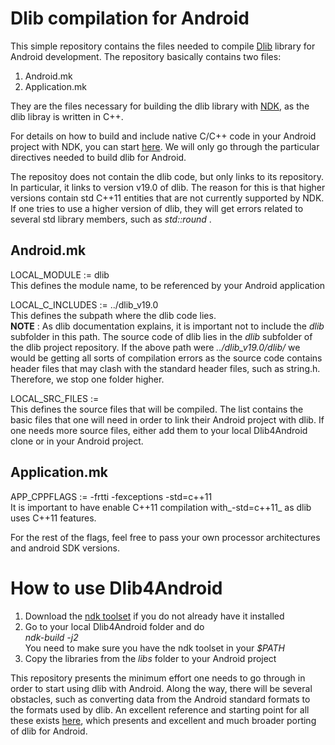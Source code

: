 # Dlib compilation for Android #
This simple repository contains the files needed to compile [Dlib](http://dlib.net/) library for Android development. The repository
basically contains two files:
1. Android.mk
2. Application.mk

They are the files necessary for building the dlib library with [NDK](https://developer.android.com/ndk/index.html), as the dlib libray
is written in C++.

For details on how to build and include native C/C++ code in your Android project with NDK, you can start [here](https://developer.android.com/ndk/guides/build.html).
We will only go through the particular directives needed to build dlib for Android.

The repositoy does not contain the dlib code, but only links to its repository. In particular, it links to version v19.0 of dlib.
The reason for this is that higher versions contain std C++11 entities that are not currently supported by NDK. If one tries to use a higher
version of dlib, they will get errors related to several std library members, such as _std::round_ .

## Android.mk ##
LOCAL_MODULE     := dlib  
This defines the module name, to be referenced by your Android application

LOCAL_C_INCLUDES := ../dlib_v19.0  
This defines the subpath where the dlib code lies.  
**NOTE** : As dlib documentation explains, it is important not to include the _dlib_ subfolder in this path. The source code of dlib lies
in the _dlib_ subfolder of the dlib project repository. If the above path were _../dlib_v19.0/dlib/_ we would be getting all sorts
of compilation errors as the source code contains header files that may clash with the standard header files, such as string.h. Therefore, 
we stop one folder higher.

LOCAL_SRC_FILES  :=  
This defines the source files that will be compiled. The list contains the basic files that one will need in order to link their Android 
project with dlib. If one needs more source files, either add them to your local Dlib4Android clone or in your Android project.

## Application.mk ##
APP_CPPFLAGS := -frtti -fexceptions -std=c++11  
It is important to have enable C++11 compilation with_-std=c++11_ as dlib uses C++11 features.

For the rest of the flags, feel free to pass your own processor architectures and android SDK versions.
# How to use Dlib4Android #
1. Download the [ndk toolset](https://developer.android.com/ndk/downloads/index.html) if you do not already have it installed
2. Go to your local Dlib4Android folder and do  
_ndk-build -j2_   
You need to make sure you have the ndk toolset in your _$PATH_
3. Copy the libraries from the _libs_ folder to your Android project

This repository presents the minimum effort one needs to go through in order to start using dlib with Android. Along the way, there will be several obstacles, such as converting data from the Android standard formats to the formats used by dlib. An excellent reference and starting point for all these exists [here](https://github.com/tzutalin/dlib-android), which presents and excellent and much broader porting of dlib for Android.
